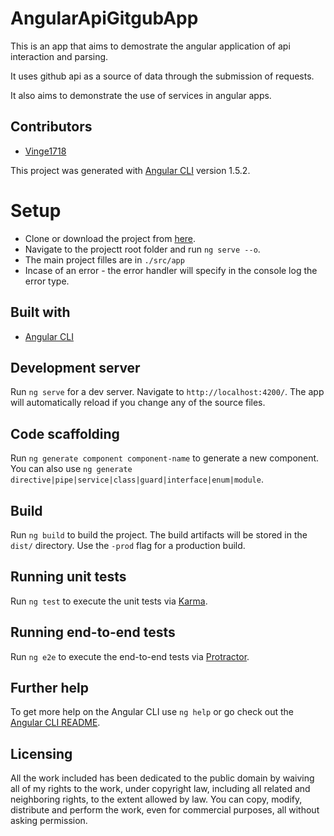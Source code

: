 # AngularApiGitgubApp

This is an app that aims to demostrate the angular application of api interaction and parsing.

It uses github api as a source of data through the submission of requests.

It also aims to demonstrate the use of services in angular apps.

## Contributors
- [Vinge1718](https://github.com/Vinge1718)

This project was generated with [Angular CLI](https://github.com/angular/angular-cli) version 1.5.2.

# Setup

* Clone or download the project from [here](https://github.com/Vinge1718/angular-api-gitgub-app).
* Navigate to the projectt root folder and run `ng serve --o`.
* The main project filles are in `./src/app`
* Incase of an error - the error handler will specify in the console log the error type.

## Built with

* [Angular CLI](https://angular.io/)

## Development server

Run `ng serve` for a dev server. Navigate to `http://localhost:4200/`. The app will automatically reload if you change any of the source files.

## Code scaffolding

Run `ng generate component component-name` to generate a new component. You can also use `ng generate directive|pipe|service|class|guard|interface|enum|module`.

## Build

Run `ng build` to build the project. The build artifacts will be stored in the `dist/` directory. Use the `-prod` flag for a production build.

## Running unit tests

Run `ng test` to execute the unit tests via [Karma](https://karma-runner.github.io).

## Running end-to-end tests

Run `ng e2e` to execute the end-to-end tests via [Protractor](http://www.protractortest.org/).

## Further help

To get more help on the Angular CLI use `ng help` or go check out the [Angular CLI README](https://github.com/angular/angular-cli/blob/master/README.md).

## Licensing
All the work included has been dedicated to the public domain by waiving all of my rights to the work, under
copyright law, including all related and neighboring rights, to the extent allowed by law.
You can copy, modify, distribute and perform the work, even for commercial
purposes, all without asking permission.
